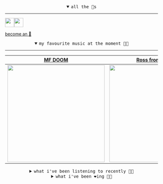 <details open>

<summary align="center"><samp>all the 🥚s</samp></summary>
<hr />

<a href="https://github.com/pvinis"><img src="https://avatars.githubusercontent.com/u/100233?s=90&v=4" width="30" height="30" /><a href="https://github.com/maxPugh"><img src="https://avatars.githubusercontent.com/u/46350013?s=90&u=52a601eaa2d272b35477d096fe782ebf0a8a1f68&v=4" width="30" height="30" />

<samp><a href="https://github.com/bitttttten/bitttttten/stargazers">become an 🥚</a></samp>

</details>

<details open>

<summary align="center"><samp>my favourite music at the moment 🎵🎶</samp></summary>
<hr />

<!-- toc -->

| [MF DOOM](https://open.spotify.com/artist/2pAWfrd7WFF3XhVt9GooDL)                                                                                                | [Ross from Friends](https://open.spotify.com/artist/1Ma3pJzPIrAyYPNRkp3SUF)                                                                                      | [Four Tet](https://open.spotify.com/artist/7Eu1txygG6nJttLHbZdQOh)                                                                                               | [Blue Material](https://open.spotify.com/artist/1Lw0UGcF4UaDqqtyPQq7wI)                                                                                          |
| ---------------------------------------------------------------------------------------------------------------------------------------------------------------- | ---------------------------------------------------------------------------------------------------------------------------------------------------------------- | ---------------------------------------------------------------------------------------------------------------------------------------------------------------- | ---------------------------------------------------------------------------------------------------------------------------------------------------------------- |
| [<img src="https://i.scdn.co/image/ab6761610000e5eb3e9a6caa41a80b9238a49784" width="320" height="auto">](https://open.spotify.com/artist/2pAWfrd7WFF3XhVt9GooDL) | [<img src="https://i.scdn.co/image/ab6761610000e5eb220be919258c7391c5c0727b" width="320" height="auto">](https://open.spotify.com/artist/1Ma3pJzPIrAyYPNRkp3SUF) | [<img src="https://i.scdn.co/image/ab6761610000e5eb84e29d09b4917bec2700a0d7" width="320" height="auto">](https://open.spotify.com/artist/7Eu1txygG6nJttLHbZdQOh) | [<img src="https://i.scdn.co/image/ab6761610000e5eb094e7d235a4f0e07f1f6f765" width="320" height="auto">](https://open.spotify.com/artist/1Lw0UGcF4UaDqqtyPQq7wI) |

<!-- tocstop -->

</details>

<details>

<summary align="center"><samp>what i've been listening to recently 🎵🎶</samp></summary>
<hr />

<!-- toc -->

| [Hoe Cakes<br />MF DOOM](https://open.spotify.com/track/4b82tXj35SycILuILcgBQ6)                                                                                 | [Andromeda<br />Weyes Blood](https://open.spotify.com/track/51EMSRpNm9Rg5rGViVCczv)                                                                             | [We Had A Good Time<br />Bullion](https://open.spotify.com/track/2rT6h8HuC7FiVZBZjKwkSI)                                                                        | [You Look Certain (I’m Not So …<br />Mount Kimbie, Andrea Balency](https://open.spotify.com/track/691HbefeRbA751TYr9PCGJ)                                       |
| --------------------------------------------------------------------------------------------------------------------------------------------------------------- | --------------------------------------------------------------------------------------------------------------------------------------------------------------- | --------------------------------------------------------------------------------------------------------------------------------------------------------------- | --------------------------------------------------------------------------------------------------------------------------------------------------------------- |
| [<img src="https://i.scdn.co/image/ab6761610000e5eb3e9a6caa41a80b9238a49784" width="320" height="auto">](https://open.spotify.com/track/4b82tXj35SycILuILcgBQ6) | [<img src="https://i.scdn.co/image/ab6761610000e5ebedff1efe2ab59d8e55862aaf" width="320" height="auto">](https://open.spotify.com/track/51EMSRpNm9Rg5rGViVCczv) | [<img src="https://i.scdn.co/image/ab6761610000e5eba099973c8bda9080f16d0d75" width="320" height="auto">](https://open.spotify.com/track/2rT6h8HuC7FiVZBZjKwkSI) | [<img src="https://i.scdn.co/image/ab6761610000e5eb9013ab10c1e185a59ee9f2c1" width="320" height="auto">](https://open.spotify.com/track/691HbefeRbA751TYr9PCGJ) |

<!-- tocstop -->

</details>

<details>

<summary align="center"><samp>what i've been ❤️ing 🎵🎶</samp></summary>
<hr />

<!-- toc -->

| [Enough<br />The Magic Lantern](https://open.spotify.com/album/6GKocL930IvNJmtyfCCidO)                                                                          | [I'm A Girl You Can Hold IRL<br />ML Buch](https://open.spotify.com/album/5ZrwHSdgcX7sgHpc373KEn)                                                               | [The Peach Tree Next Door Grew…<br />Dylan Henner](https://open.spotify.com/album/7HrfEaITd4aqzxVXSXJIsN)                                                       | [The Sun Made For A Soft Landi…<br />HAAi](https://open.spotify.com/album/2ruYajRlSa2ODHn7mxxNRk)                                                               |
| --------------------------------------------------------------------------------------------------------------------------------------------------------------- | --------------------------------------------------------------------------------------------------------------------------------------------------------------- | --------------------------------------------------------------------------------------------------------------------------------------------------------------- | --------------------------------------------------------------------------------------------------------------------------------------------------------------- |
| [<img src="https://i.scdn.co/image/ab67616d0000b273cb1f61dbd710f4626354b0f7" width="320" height="auto">](https://open.spotify.com/album/6GKocL930IvNJmtyfCCidO) | [<img src="https://i.scdn.co/image/ab67616d0000b2731e2ac952d472cd8121b74f56" width="320" height="auto">](https://open.spotify.com/album/5ZrwHSdgcX7sgHpc373KEn) | [<img src="https://i.scdn.co/image/ab67616d0000b273e2a86b5bbc6c0415dc2b8cd9" width="320" height="auto">](https://open.spotify.com/album/7HrfEaITd4aqzxVXSXJIsN) | [<img src="https://i.scdn.co/image/ab67616d0000b27339374c383a5afb337de0dfd4" width="320" height="auto">](https://open.spotify.com/album/2ruYajRlSa2ODHn7mxxNRk) |

<!-- tocstop -->

</details>
